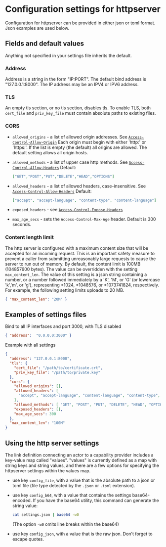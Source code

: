 # Configuration settings for httpserver

Configuration for httpserver can be provided in either json or toml format. Json examples are used below.

## Fields and default values

Anything not specified in your settings file inherits the default.

### Address

Address is a string in the form "IP:PORT". The default bind address is "127.0.0.1:8000". The IP address may be an IPV4 or IPV6 address.

### TLS

An empty tls section, or no tls section, disables tls. To enable TLS, both `cert_file` and `priv_key_file` must contain absolute paths to existing files.

### CORS

- `allowed_origins` - a list of allowed origin addresses. See [`Access-Control-Allow-Origin`](https://developer.mozilla.org/en-US/docs/Web/HTTP/Headers/Access-Control-Allow-Origin) Each origin must begin with either 'http:' or 'https:'. If the list is empty (the default) all origins are allowed. The default setting allows all origin hosts.
  
- `allowed_methods` - a list of upper case http methods. See [`Access-Control-Allow-Headers`](https://developer.mozilla.org/en-US/docs/Web/HTTP/Headers/Access-Control-Allow-Methods) Default:

  ```json
  ["GET","POST","PUT","DELETE","HEAD","OPTIONS"]
  ```
  
- `allowed_headers` - a list of allowed headers, case-insensitive. See [`Access-Control-Allow-Headers`](https://developer.mozilla.org/en-US/docs/Web/HTTP/Headers/Access-Control-Allow-Headers) Default:

  ```json
  ["accept", "accept-language", "content-type", "content-language"]
  ```

- `exposed_headers` - see [`Access-Control-Expose-Headers`](https://developer.mozilla.org/en-US/docs/Web/HTTP/Headers/Access-Control-Expose-Headers)

- `max_age_secs` - sets the `Access-Control-Max-Age` header. Default is 300 seconds.

### Content length limit

The http server is configured with a maximum content size that will be accepted for an incoming request. This is an important safety measure to prevent a caller from submitting unreasonably large requests to cause the server to run out of memory. By default, the content limit is 100MB (104857600 bytes).
The value can be overridden with the setting `max_content_len`. The value of this setting is a json string containing a number, or a number followed immediately by a 'K', 'M', or 'G' (or lowercase 'k','m', or 'g'), representing *1024, *1048576, or *1073741824, respectively.
For example, the following setting limits uploads to 20 MB.
```json
{ "max_content_len": "20M" }
```

## Examples of settings files

Bind to all IP interfaces and port 3000, with TLS disabled

```json
{ "address":  "0.0.0.0:3000" }
```

Example with all settings

```json
{
  "address": "127.0.0.1:8000",
  "tls": {
    "cert_file": "/path/to/certificate.crt",
    "priv_key_file": "/path/to/private.key"
  },
  "cors": {
    "allowed_origins": [],
    "allowed_headers": [
      "accept", "accept-language", "content-language", "content-type", "x-custome-header"
    ],
    "allowed_methods": [ "GET", "POST", "PUT", "DELETE", "HEAD", "OPTIONS" ],
    "exposed_headers": [],
    "max_age_secs": 300
  },
  "max_content_len": "100M"
}
```

## Using the http server settings

The link definition connecting an actor to a capability provider includes a key-value map called "values". "values" is currently defined as a map with string keys and string values, and there are a few options for specifying the httpserver settings within the values map.

- use key `config_file`, with a value that is the absolute path to a json or toml file (file type detected by the `.json` or `.toml` extension). 

- use key `config_b64`, with a value that contains the settings base64-encoded. If you have the base64 utility, this command can generate the string value:
  ```sh
  cat settings.json | base64 -w0
  ```
  (The option `-w0` omits line breaks within the base64)

- use key `config_json`, with a value that is the raw json. Don't forget to escape quotes.